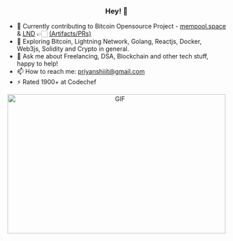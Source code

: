 <h3 align="center"> Hey! 👋</h3>

- 🔭 Currently contributing to Bitcoin Opensource Project - [mempool.space](https://github.com/mempool/mempool) & [LND](https://github.com/lightningnetwork/lnd) 👉🏻 [(Artifacts/PRs)](https://rebrand.ly/e52tobu)
- 🌱 Exploring Bitcoin, Lightning Network, Golang, Reactjs, Docker, Web3js, Solidity and Crypto in general.
- 💬 Ask me about Freelancing, DSA, Blockchain and other tech stuff, happy to help!
- 📫 How to reach me: priyanshiiit@gmail.com
- ⚡  Rated 1900+ at Codechef

<div align="center">
     
<!-- ![Priyansh's github stats](https://github-readme-stats.vercel.app/api?username=priyanshiiit&show_icons=true,theme=chartreuse-dark) -->
 <img align="center" alt="GIF" src="https://github.com/priyanshiiit/priyanshiiit/blob/main/code.gif?raw=true" width="500" height="320" />
</div>

<!-- <p align="center">
<img src="https://visitor-badge.laobi.icu/badge?page_id=priyanshiiit"/>       
</p> -->
     


